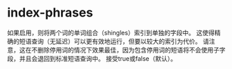 #  index-phrases

如果启用，则将两个词的单词组合（shingles）索引到单独的字段中。 这使得精确的短语查询（无延迟）可以更有效地运行，但要以较大的索引为代价。 请注意，这在不删除停用词的情况下效果最佳，因为包含停用词的短语将不会使用子字段，并且会退回到标准短语查询中。 接受true或false（默认）。